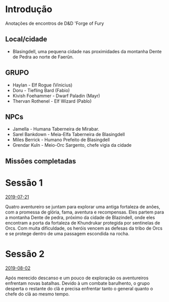 
# Introdução

Anotações de encontros de D&D 'Forge of Fury

## Local/cidade

* Blasingdell, uma pequena cidade nas proximidades da montanha Dente de Pedra ao norte de Faerûn.

## GRUPO
* Haylan			- Elf Rogue		(Vinicius)
* Doru				- Tiefling Bard	(Fabio)
* Kivish Foehammer	- Dwarf Paladin	(Mayr)
* Thervan Rothenel	- Elf Wizard	(Pablo)

## NPCs

* Jamella			- Humana	Taberneira de Mirabar.
* Sarel Bankdown	- Meia-Elfa Taberneira de Blasingdell
* Miles Berrick		- Humano	Prefeito de Blasingdell
* Grendar Kuln		- Meio-Orc	Sargento, chefe vigia da cidade


## Missões completadas

# Sessão 1

[2019-07-21](1-anotacoes.md)

Quatro aventureiro se juntam para explorar uma antiga fortaleza de anões, com a promessa de glória, fama,
aventura e recompensas. Eles partem para a montanha Dente de pedra, próximo da cidade de Blazindell, onde
eles encontram a porta da fortaleza de Khundrukar protegida por sentinelas de Orcs. Com muita dificuldade, 
os heróis vencem as defesas da tribo de Orcs e se protege dentro de uma passagem escondida na rocha.

# Sessão 2

[2019-08-02](2-anotacoes.md)

Após merecido descanso e um pouco de exploração os aventureiros enfrentam novas batalhas. Devido à um
combate barulhento, o grupo desperta o restante do clã e precisa enfrentar tanto o general quanto o 
chefe do clã ao mesmo tempo.

